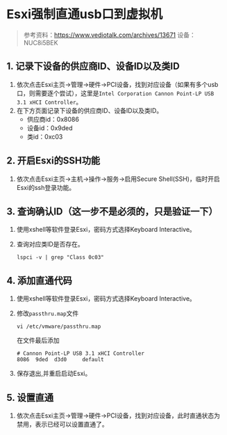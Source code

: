 # Esxi强制直通usb口到虚拟机

> 参考资料：<https://www.vediotalk.com/archives/13671>
> 设备：NUC8i5BEK

## 1. 记录下设备的供应商ID、设备ID以及类ID

1. 依次点击Esxi主页->管理->硬件->PCI设备，找到对应设备（如果有多个usb口，则需要逐个尝试），这里是```Intel Corporation Cannon Point-LP USB 3.1 xHCI Controller```。
2. 在下方页面记录下设备的供应商ID、设备ID以及类ID。
    + 供应商id：0x8086
    + 设备id：0x9ded
    + 类id：0xc03

## 2. 开启Esxi的SSH功能

1. 依次点击Esxi主页->主机->操作->服务->启用Secure Shell(SSH)，临时开启Esxi的ssh登录功能。

## 3. 查询确认ID（这一步不是必须的，只是验证一下）

1. 使用xshell等软件登录Esxi，密码方式选择Keyboard Interactive。
2. 查询对应类ID是否存在。

    ```shell
    lspci -v | grep "Class 0c03"
    ```

## 4. 添加直通代码

1. 使用xshell等软件登录Esxi，密码方式选择Keyboard Interactive。

2. 修改```passthru.map```文件

    ```shell
    vi /etc/vmware/passthru.map
    ```

    在文件最后添加

    ```shell
    # Cannon Point-LP USB 3.1 xHCI Controller
    8086  9ded  d3d0     default
    ```

3. 保存退出,并重启启动Esxi。

## 5. 设置直通

1. 依次点击Esxi主页->管理->硬件->PCI设备，找到对应设备，此时直通状态为禁用，表示已经可以设置直通了。
